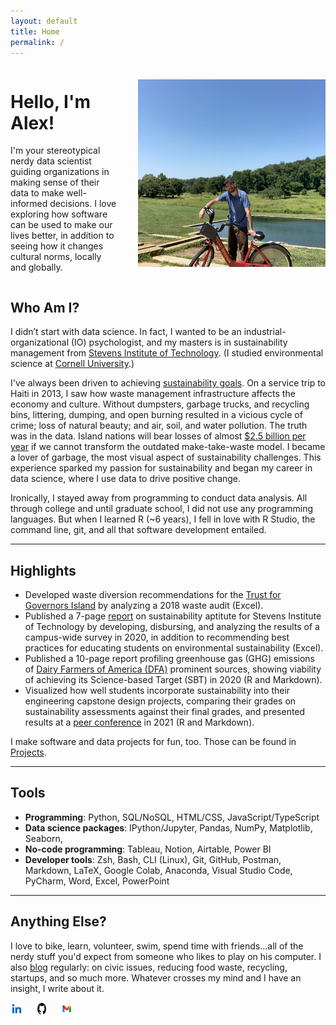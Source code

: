 ```yaml
---
layout: default
title: Home
permalink: /
---
```


<div class="intro">
  <div class="text">
    <h1>Hello, I'm Alex!</h1>
    <p>I'm your stereotypical nerdy data scientist guiding organizations in making sense of their data to make well-informed decisions. I love exploring how software can be used to make our lives better, in addition to seeing how it changes cultural norms, locally and globally.</p>
  </div>
  <div class="image">
    <img src="intro-img.png" alt="Image not supported">
  </div>
</div>

## Who Am I?

I didn’t start with data science. In fact, I wanted to be an industrial-organizational (IO) psychologist, and my masters is in sustainability management from [Stevens Institute of Technology](https://www.stevens.edu/). (I studied environmental science at [Cornell University](https://www.cornell.edu/).)

I've always been driven to achieving [sustainability goals](https://sdgs.un.org/goals). On a service trip to Haiti in 2013, I saw how waste management infrastructure affects the economy and culture. Without dumpsters, garbage trucks, and recycling bins, littering, dumping, and open burning resulted in a vicious cycle of crime; loss of natural beauty; and air, soil, and water pollution. The truth was in the data. Island nations will bear losses of almost [$2.5 billion per year](https://pubmed.ncbi.nlm.nih.gov/31232294/) if we cannot transform the outdated make-take-waste model. I became a lover of garbage, the most visual aspect of sustainability challenges. This experience sparked my passion for sustainability and began my career in data science, where I use data to drive positive change.

Ironically, I stayed away from programming to conduct data analysis. All through college and until graduate school, I did not use any programming languages. But when I learned R (~6 years), I fell in love with R Studio, the command line, git, and all that software development entailed.

---

## Highlights

- Developed waste diversion recommendations for the [Trust for Governors Island](https://www.govisland.com/about/the-trust-for-governors-island) by analyzing a 2018 waste audit (Excel).
- Published a 7-page [report](https://reports.aashe.org/institutions/stevens-institute-of-technology-nj/report/2020-03-02/AC/curriculum/AC-6/) on sustainability aptitute for Stevens Institute of Technology by developing, disbursing, and analyzing the results of a campus-wide survey in 2020, in addition to recommending best practices for educating students on environmental sustainability (Excel).
- Published a 10-page report profiling greenhouse gas (GHG) emissions of [Dairy Farmers of America (DFA)](https://www.dfamilk.com/) prominent sources, showing viability of achieving its Science-based Target (SBT) in 2020 (R and Markdown).
- Visualized how well students incorporate sustainability into their engineering capstone design projects, comparing their grades on sustainability assessments against their final grades, and presented results at a [peer conference](https://strategy.asee.org/assessing-the-sustainability-components-of-engineering-capstone-projects) in 2021 (R and Markdown).

I make software and data projects for fun, too. Those can be found in [Projects](projects.md).

---

<meta name="viewport" content="width=device-width, initial-scale=1.0">


## Tools

- **Programming**: Python, SQL/NoSQL, HTML/CSS, JavaScript/TypeScript
- **Data science packages**: IPython/Jupyter, Pandas, NumPy, Matplotlib, Seaborn, 
- **No-code programming**: Tableau, Notion, Airtable, Power BI
- **Developer tools**: Zsh, Bash, CLI (Linux), Git, GitHub, Postman, Markdown, LaTeX, Google Colab, Anaconda, Visual Studio Code, PyCharm, Word, Excel, PowerPoint

---

## Anything Else?

I love to bike, learn, volunteer, swim, spend time with friends...all of the nerdy stuff you'd expect from someone who likes to play on his computer. I also [blog](https://furry-date-ae4.notion.site/Rethinking-Circular-Economy-34b44ede819c49158d207ac18607e85d) regularly: on civic issues, reducing food waste, recycling, startups, and so much more. Whatever crosses my mind and I have an insight, I write about it.

<footer>
    <div class="social-links">
        <a href="https://www.linkedin.com/in/alexdubro/" aria-label="LinkedIn profile">
            <img src="linkedin-icon.png" alt="LinkedIn Icon" />
        </a>
        <a href="https://github.com/add0794" aria-label="GitHub profile">
            <img src="github-icon.png" alt="GitHub Icon" />
        </a>
        <a href="mailto:add0794@gmail.com" aria-label="Email">
            <img src="email-icon.png" alt="Email Icon" />
        </a>
    </div>

<style>

/* Styling for the intro header and image */
.intro {
  display: flex;
  align-items: center;
  gap: 30px;
}

.text {
  flex: 1;
}

.image img {
  max-width: 300px;
  height: auto;
}

/* Styling for the social media */
.social-links {
    display: flex; /* Arrange items horizontally */
    gap: 15px; /* Add spacing between items */
    list-style: none; /* Remove bullets */
    padding: 0; /* Remove padding */
    margin: 0; /* Remove margin */
}

.social-links li {
    display: flex; /* Align icon and text */
    align-items: center; /* Vertically center items */
}

.social-links a {
    text-decoration: none; /* Remove underline from links */
    color: #333; /* Default text color */
    font-family: Arial, sans-serif;
    font-size: 14px;
}

.social-links a:hover {
    color: #0073b1; /* Change color on hover */
}

.social-links img {
    width: 20px; /* Set icon width */
    height: 20px; /* Set icon height */
    margin-right: 5px; /* Add spacing between icon and text */
}
</style>

</footer>